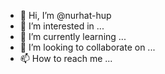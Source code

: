 - 👋 Hi, I’m @nurhat-hup
- 👀 I’m interested in ...
- 🌱 I’m currently learning ...
- 💞️ I’m looking to collaborate on ...
- 📫 How to reach me ...

<!---
nurhat-hup/nurhat-hup is a ✨ special ✨ repository because its `README.md` (this file) appears on your GitHub profile.
You can click the Preview link to take a look at your changes.
--->
